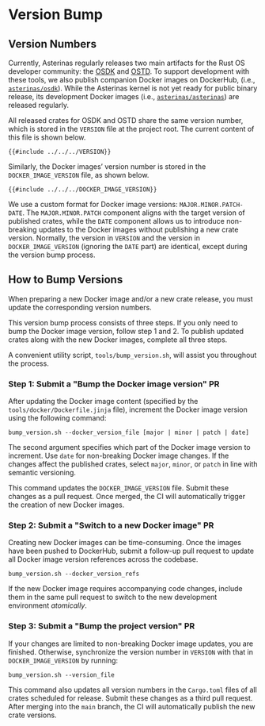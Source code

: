 # Version Bump

## Version Numbers

Currently, Asterinas regularly releases two main artifacts
for the Rust OS developer community:
the [OSDK](https://crates.io/crates/cargo-osdk) and [OSTD](https://crates.io/crates/ostd).
To support development with these tools,
we also publish companion Docker images on DockerHub,
(i.e., [`asterinas/osdk`](https://hub.docker.com/r/asterinas/osdk)).
While the Asterinas kernel is not yet ready for public binary release,
its development Docker images
(i.e., [`asterinas/asterinas`](https://hub.docker.com/r/asterinas/asterinas))
are released regularly.

All released crates for OSDK and OSTD share the same version number,
which is stored in the `VERSION` file at the project root.
The current content of this file is shown below.

```
{{#include ../../../VERSION}}
```

Similarly,
the Docker images’ version number is stored in the `DOCKER_IMAGE_VERSION` file,
as shown below.

```
{{#include ../../../DOCKER_IMAGE_VERSION}}
```

We use a custom format for Docker image versions: `MAJOR.MINOR.PATCH-DATE`.
The `MAJOR.MINOR.PATCH` component aligns with the target version of published crates,
while the `DATE` component allows us to introduce non-breaking updates to the Docker images
without publishing a new crate version.
Normally,
the version in `VERSION` and the version in `DOCKER_IMAGE_VERSION`
(ignoring the `DATE` part) are identical,
except during the version bump process.

## How to Bump Versions

When preparing a new Docker image and/or a new crate release,
you must update the corresponding version numbers.

This version bump process consists of three steps.
If you only need to bump the Docker image version, follow step 1 and 2.
To publish updated crates along with the new Docker images,
complete all three steps.

A convenient utility script, `tools/bump_version.sh`,
will assist you throughout the process.

### Step 1: Submit a "Bump the Docker image version" PR

After updating the Docker image content
(specified by the `tools/docker/Dockerfile.jinja` file),
increment the Docker image version using the following command:

```
bump_version.sh --docker_version_file [major | minor | patch | date]
```

The second argument specifies which part of the Docker image version to increment.
Use `date` for non-breaking Docker image changes.
If the changes affect the published crates,
select `major`, `minor`, or `patch` in line with semantic versioning.

This command updates the `DOCKER_IMAGE_VERSION` file.
Submit these changes as a pull request.
Once merged, the CI will automatically trigger the creation of new Docker images.

### Step 2: Submit a "Switch to a new Docker image" PR

Creating new Docker images can be time-consuming.
Once the images have been pushed to DockerHub,
submit a follow-up pull request to
update all Docker image version references across the codebase.

```
bump_version.sh --docker_version_refs
```

If the new Docker image requires accompanying code changes,
include them in the same pull request to
switch to the new development environment _atomically_.

### Step 3: Submit a "Bump the project version" PR

If your changes are limited to non-breaking Docker image updates,
you are finished.
Otherwise, synchronize the version number in `VERSION` with
that in `DOCKER_IMAGE_VERSION` by running:

```
bump_version.sh --version_file
```

This command also updates all version numbers
in the `Cargo.toml` files of all crates scheduled for release.
Submit these changes as a third pull request.
After merging into the `main` branch,
the CI will automatically publish the new crate versions.
